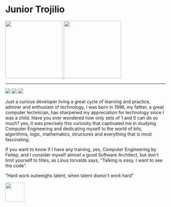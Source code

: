 # Junior Trojilio

<div>
  <a href="https://github.com/juniortrojilio">
  <img height="180em" src="https://github-readme-stats.vercel.app/api?username=juniortrojilio&show_icons=true&theme=tokyonight&include_all_commits=true&count_private=true"/>
  <img height="180em" src="https://github-readme-stats.vercel.app/api/top-langs/?username=juniortrojilio&layout=compact&langs_count=7&theme=tokyonight"/>
</div>
  
 ---
  
<a href="https://instagram.com/juniortrojilio" target="_blank"><img src="https://img.shields.io/badge/-Instagram-%23E4405F?style=for-the-badge&logo=instagram&logoColor=white" target="_blank"></a>
<a href = "mailto:osmar.trojilio@gmail.com"><img src="https://img.shields.io/badge/-Gmail-%23333?style=for-the-badge&logo=gmail&logoColor=white" target="_blank"></a>
<a href="https://www.linkedin.com/in/juniortrojilio" target="_blank"><img src="https://img.shields.io/badge/-LinkedIn-%230077B5?style=for-the-badge&logo=linkedin&logoColor=white" target="_blank"></a> 

Just a curious developer living a great cycle of learning and practice, admirer and enthusiast of technology, I was born in 1996, my father, a great computer technician, has sharpened my appreciation for technology since I was a child. Have you ever wondered how only sets of 1 and 0 can do so much? yes, it was precisely this curiosity that captivated me in studying Computer Engineering and dedicating myself to the world of bits, algorithms, logic, mathematics, structures and everything that is most fascinating.

If you want to know if I have any training, yes, Computer Engineering by Feitep, and I consider myself almost a good Software Architect, but don't limit yourself to titles, as Linus torvalds says, "Talking is easy, I want to see the code".

"Hard work outweighs talent, when talent doesn't work hard"

<img src="https://user-images.githubusercontent.com/39541807/103921547-67939e00-50f1-11eb-9e0d-bc96c9a4f3cf.gif" width="60">

